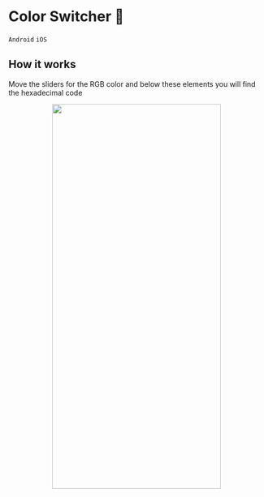 # Color Switcher 🎨
`Android` `iOS`

## How it works
Move the sliders for the RGB color and below these elements you will find the hexadecimal code

<p align="center">
  <img src="https://github.com/AlbertoJTD/color-switcher/assets/89556233/90d79f43-c943-4ece-8470-ce43a62aa1a1" width="332" height="759" style="text-align:center;">
</p>
